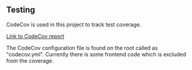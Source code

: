 ## Testing
CodeCov is used in this project to track test coverage.

[Link to CodeCov report](https://app.codecov.io/gh/Ohtu-org/Serverless-data-parser-tool-for-project-proposals)

The CodeCov configuration file is found on the root called as "codecov.yml". Currently there is some frontend code which is excluded from the coverage.